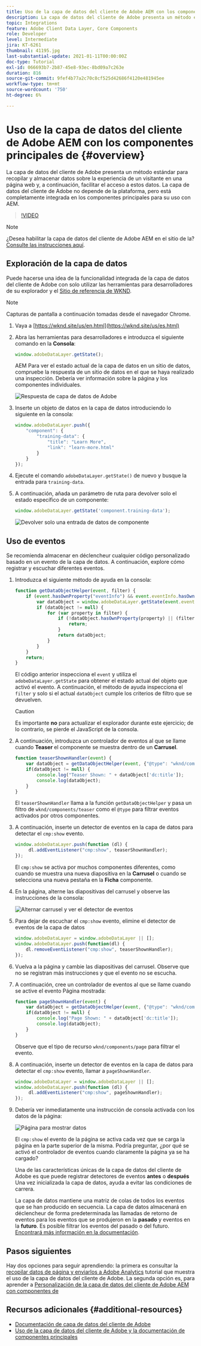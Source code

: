 ```yaml
---
title: Uso de la capa de datos del cliente de Adobe AEM con los componentes principales de
description: La capa de datos del cliente de Adobe presenta un método estándar para recopilar y almacenar datos sobre la experiencia de un visitante en una página web y, a continuación, facilitar el acceso a estos datos. La capa de datos del cliente de Adobe no depende de la plataforma, pero está completamente integrada en los componentes principales para su uso con AEM.
topic: Integrations
feature: Adobe Client Data Layer, Core Components
role: Developer
level: Intermediate
jira: KT-6261
thumbnail: 41195.jpg
last-substantial-update: 2021-01-11T00:00:00Z
doc-type: Tutorial
exl-id: 066693b7-2b87-45e8-93ec-8bd09a7c263e
duration: 816
source-git-commit: 9fef4b77a2c70c8cf525d42686f4120e481945ee
workflow-type: tm+mt
source-wordcount: '750'
ht-degree: 6%

---
```


# Uso de la capa de datos del cliente de Adobe AEM con los componentes principales de {#overview}

La capa de datos del cliente de Adobe presenta un método estándar para recopilar y almacenar datos sobre la experiencia de un visitante en una página web y, a continuación, facilitar el acceso a estos datos. La capa de datos del cliente de Adobe no depende de la plataforma, pero está completamente integrada en los componentes principales para su uso con AEM.

>[!VIDEO](https://video.tv.adobe.com/v/41195?quality=12&learn=on)

>[!NOTE]
>
> ¿Desea habilitar la capa de datos del cliente de Adobe AEM en el sitio de la? [Consulte las instrucciones aquí](https://experienceleague.adobe.com/docs/experience-manager-core-components/using/developing/data-layer/overview.html#installation-activation).

## Exploración de la capa de datos

Puede hacerse una idea de la funcionalidad integrada de la capa de datos del cliente de Adobe con solo utilizar las herramientas para desarrolladores de su explorador y el [Sitio de referencia de WKND](https://wknd.site/us/es.html).

>[!NOTE]
>
> Capturas de pantalla a continuación tomadas desde el navegador Chrome.

1. Vaya a [https://wknd.site/us/en.html](https://wknd.site/us/es.html)
1. Abra las herramientas para desarrolladores e introduzca el siguiente comando en la **Consola**:

   ```js
   window.adobeDataLayer.getState();
   ```

   AEM Para ver el estado actual de la capa de datos en un sitio de datos, compruebe la respuesta de un sitio de datos en el que se haya realizado una inspección. Debería ver información sobre la página y los componentes individuales.

   ![Respuesta de capa de datos de Adobe](assets/data-layer-state-response.png)

1. Inserte un objeto de datos en la capa de datos introduciendo lo siguiente en la consola:

   ```js
   window.adobeDataLayer.push({
       "component": {
           "training-data": {
               "title": "Learn More",
               "link": "learn-more.html"
           }
       }
   });
   ```

1. Ejecute el comando `adobeDataLayer.getState()` de nuevo y busque la entrada para `training-data`.
1. A continuación, añada un parámetro de ruta para devolver solo el estado específico de un componente:

   ```js
   window.adobeDataLayer.getState('component.training-data');
   ```

   ![Devolver solo una entrada de datos de componente](assets/return-just-single-component.png)

## Uso de eventos

Se recomienda almacenar en déclencheur cualquier código personalizado basado en un evento de la capa de datos. A continuación, explore cómo registrar y escuchar diferentes eventos.

1. Introduzca el siguiente método de ayuda en la consola:

   ```js
   function getDataObjectHelper(event, filter) {
       if (event.hasOwnProperty("eventInfo") && event.eventInfo.hasOwnProperty("path")) {
           var dataObject = window.adobeDataLayer.getState(event.eventInfo.path);
           if (dataObject != null) {
               for (var property in filter) {
                   if (!dataObject.hasOwnProperty(property) || (filter[property] !== null && filter[property] !== dataObject[property])) {
                       return;
                   }
                   return dataObject;
               }
           }
       }
       return;
   }
   ```

   El código anterior inspecciona el `event` y utiliza el `adobeDataLayer.getState` para obtener el estado actual del objeto que activó el evento. A continuación, el método de ayuda inspecciona el `filter` y solo si el actual `dataObject` cumple los criterios de filtro que se devuelven.

   >[!CAUTION]
   >
   > Es importante **no** para actualizar el explorador durante este ejercicio; de lo contrario, se pierde el JavaScript de la consola.

1. A continuación, introduzca un controlador de eventos al que se llame cuando **Teaser** el componente se muestra dentro de un **Carrusel**.

   ```js
   function teaserShownHandler(event) {
       var dataObject = getDataObjectHelper(event, {"@type": "wknd/components/teaser"});
       if(dataObject != null) {
           console.log("Teaser Shown: " + dataObject['dc:title']);
           console.log(dataObject);
       }
   }
   ```

   El `teaserShownHandler` llama a la función `getDataObjectHelper` y pasa un filtro de `wknd/components/teaser` como el `@type` para filtrar eventos activados por otros componentes.

1. A continuación, inserte un detector de eventos en la capa de datos para detectar el `cmp:show` evento.

   ```js
   window.adobeDataLayer.push(function (dl) {
        dl.addEventListener("cmp:show", teaserShownHandler);
   });
   ```

   El `cmp:show` se activa por muchos componentes diferentes, como cuando se muestra una nueva diapositiva en la **Carrusel** o cuando se selecciona una nueva pestaña en la **Ficha** componente.

1. En la página, alterne las diapositivas del carrusel y observe las instrucciones de la consola:

   ![Alternar carrusel y ver el detector de eventos](assets/teaser-console-slides.png)

1. Para dejar de escuchar el `cmp:show` evento, elimine el detector de eventos de la capa de datos

   ```js
   window.adobeDataLayer = window.adobeDataLayer || [];
   window.adobeDataLayer.push(function(dl) {
       dl.removeEventListener("cmp:show", teaserShownHandler);
   });
   ```

1. Vuelva a la página y cambie las diapositivas del carrusel. Observe que no se registran más instrucciones y que el evento no se escucha.

1. A continuación, cree un controlador de eventos al que se llame cuando se active el evento Página mostrada:

   ```js
   function pageShownHandler(event) {
       var dataObject = getDataObjectHelper(event, {"@type": "wknd/components/page"});
       if(dataObject != null) {
           console.log("Page Shown: " + dataObject['dc:title']);
           console.log(dataObject);
       }
   }
   ```

   Observe que el tipo de recurso `wknd/components/page` para filtrar el evento.

1. A continuación, inserte un detector de eventos en la capa de datos para detectar el `cmp:show` evento, llamar a `pageShownHandler`.

   ```js
   window.adobeDataLayer = window.adobeDataLayer || [];
   window.adobeDataLayer.push(function (dl) {
        dl.addEventListener("cmp:show", pageShownHandler);
   });
   ```

1. Debería ver inmediatamente una instrucción de consola activada con los datos de la página:

   ![Página para mostrar datos](assets/page-show-console-data.png)

   El `cmp:show` el evento de la página se activa cada vez que se carga la página en la parte superior de la misma. Podría preguntar, ¿por qué se activó el controlador de eventos cuando claramente la página ya se ha cargado?

   Una de las características únicas de la capa de datos del cliente de Adobe es que puede registrar detectores de eventos **antes** o **después** Una vez inicializada la capa de datos, ayuda a evitar las condiciones de carrera.

   La capa de datos mantiene una matriz de colas de todos los eventos que se han producido en secuencia. La capa de datos almacenará en déclencheur de forma predeterminada las llamadas de retorno de eventos para los eventos que se produjeron en la **pasado** y eventos en la **futuro**. Es posible filtrar los eventos del pasado o del futuro. [Encontrará más información en la documentación](https://github.com/adobe/adobe-client-data-layer/wiki#addeventlistener).


## Pasos siguientes

Hay dos opciones para seguir aprendiendo: la primera es consultar la [recopilar datos de página y enviarlos a Adobe Analytics](../analytics/collect-data-analytics.md) tutorial que muestra el uso de la capa de datos del cliente de Adobe. La segunda opción es, para aprender a [Personalización de la capa de datos del cliente de Adobe AEM con componentes de](./data-layer-customize.md)


## Recursos adicionales {#additional-resources}

* [Documentación de capa de datos del cliente de Adobe](https://github.com/adobe/adobe-client-data-layer/wiki)
* [Uso de la capa de datos del cliente de Adobe y la documentación de componentes principales](https://experienceleague.adobe.com/docs/experience-manager-core-components/using/developing/data-layer/overview.html?lang=es)

